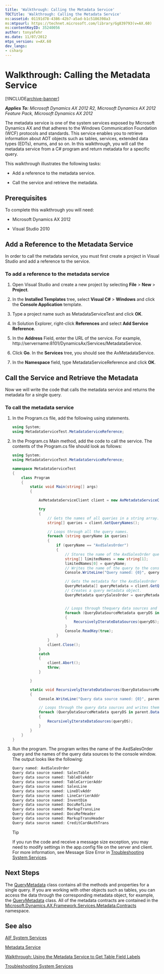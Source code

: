 ```yaml
---
title: 'Walkthrough: Calling the Metadata Service'
TOCTitle: 'Walkthrough: Calling the Metadata Service'
ms:assetid: 01191d78-4386-42b7-a5ad-b1c5186398a3
ms:mtpsurl: https://technet.microsoft.com/library/Gg839793(v=AX.60)
ms:contentKeyID: 35240056
author: tonyafehr
ms.date: 11/07/2012
mtps_version: v=AX.60
dev_langs:
- csharp
---
```


# Walkthrough: Calling the Metadata Service 


[!INCLUDE[archive-banner](includes/archive-banner.md)]


_**Applies To:** Microsoft Dynamics AX 2012 R2, Microsoft Dynamics AX 2012 Feature Pack, Microsoft Dynamics AX 2012_

The metadata service is one of the system services exposed by Microsoft Dynamics AX and that adheres to the Windows Communication Foundation (WCF) protocols and standards. This service enables you to retrieve information about AOT objects such as tables, services, extended data types (EDTs), enums, and so on. In this walkthrough, you will call the metadata service from a C\# program and return metadata for a specific query.

This walkthrough illustrates the following tasks:

  - Add a reference to the metadata service.

  - Call the service and retrieve the metadata.

## Prerequisites

To complete this walkthrough you will need:

  - Microsoft Dynamics AX 2012

  - Visual Studio 2010

## Add a Reference to the Metadata Service

In order to call the metadata service, you must first create a project in Visual Studio and add a reference to the service.

### To add a reference to the metadata service

1.  Open Visual Studio and create a new project by selecting **File** \> **New** \> **Project**.

2.  In the **Installed Templates** tree, select **Visual C\#** \> **Windows** and click the **Console Application** template.

3.  Type a project name such as MetadataServiceTest and click **OK**.

4.  In Solution Explorer, right-click **References** and select **Add Service Reference**.

5.  In the **Address** Field, enter the URL of the service. For example, http://servername:8101/DynamicsAx/Services/MetadataService.

6.  Click **Go**. In the **Services** tree, you should see the AxMetadataService.

7.  In the **Namespace** field, type MetadataServiceReference and click **OK**.

## Call the Service and Retrieve the Metadata

Now we will write the code that calls the metadata service and returns the metadata for a single query.

### To call the metadata service

1.  In the Program.cs file, add the following using statements.
    
    ``` csharp
    using System;
    using MetadataServiceTest.MetadataServiceReference;
    ```

2.  In the Program.cs Main method, add the code to call the service. The contents of the Program.cs file should look as follows:
    
    ``` csharp
    using System;
    using MetadataServiceTest.MetadataServiceReference;
    
    namespace MetadataServiceTest
    {
        class Program
        {
            static void Main(string[] args)
            {
    
                AxMetadataServiceClient client = new AxMetadataServiceClient();
    
                try
                {
                    // Gets the names of all queries in a string array.
                    string[] queries = client.GetQueryNames();
    
                    // Loops through all the query names.
                    foreach (string queryName in queries)
                    {
                        if (queryName == "AxdSalesOrder")
                        {
                            // Stores the name of the AxdSalesOrder query.
                            string[] limitedNames = new string[1];
                            limitedNames[0] = queryName;
                            // Writes the name of the query to the console.
                            Console.WriteLine("Query named: {0}", queryName);
    
                            // Gets the metadata for the AxdSalesOrder query.
                            QueryMetadata[] queryMetadata = client.GetQueryMetadataByName(limitedNames);
                            // Creates a query metadata object.
                            QueryMetadata querySalesOrder = queryMetadata[0];
    
    
                            // Loops through thequery data sources and writes them to the console.
                            foreach (QueryDataSourceMetadata queryDS in querySalesOrder.DataSources)
                            {
                                RecursivelyIterateDataSources(queryDS);
                            }
                            Console.ReadKey(true);
                        }
                    }
                    client.Close();
                }
                catch
                {
                    client.Abort();
                    throw;
                }
    
            }
    
            static void RecursivelyIterateDataSources(QueryDataSourceMetadata parent)
            {
                Console.WriteLine("Query data source named: {0}", parent.Name.ToString());
    
                // Loops through the query data sources and writes them to the console.
                foreach (QueryDataSourceMetadata queryDS in parent.DataSources)
                {
                    RecursivelyIterateDataSources(queryDS);
                }
            }
        }
    }
    ```

3.  Run the program. The program writes the name of the AxdSalesOrder query and the names of the query data sources to the console window. The output looks like the following:
    
    ``` csharp
    Query named: AxdSalesOrder
    Query data source named: SalesTable
    Query data source named: TableDlvAddr
    Query data source named: TableCarrierAddr
    Query data source named: SalesLine
    Query data source named: LineDlvAddr
    Query data source named: LineCarrierAddr
    Query data source named: InventDim
    Query data source named: DocuRefLine
    Query data source named: MarkupTransLine
    Query data source named: DocuRefHeader
    Query data source named: MarkupTransHeader
    Query data source named: CreditCardAuthTrans
    ```
    

    > [!TIP]
    > <P>If you run the code and receive a message size exception, you may need to modify settings in the app.config file on the server and client. For more information, see Message Size Error in <A href="troubleshooting-system-services.md">Troubleshooting System Services</A>.</P>



## Next Steps

The [QueryMetadata](https://technet.microsoft.com/library/hh151954\(v=ax.60\)) class contains all the methods and properties for a single query. If you are working with other objects such as tables, you can access the data through the corresponding metadata object, for example, the [QueryMetadata](https://technet.microsoft.com/library/hh151954\(v=ax.60\)) class. All of the metadata contracts are contained in the [Microsoft.Dynamics.AX.Framework.Services.Metadata.Contracts](https://technet.microsoft.com/library/hh187940\(v=ax.60\)) namespace.

## See also

[AIF System Services](aif-system-services.md)

[Metadata Service](metadata-service.md)

[Walkthrough: Using the Metadata Service to Get Table Field Labels](walkthrough-using-the-metadata-service-to-get-table-field-labels.md)

[Troubleshooting System Services](troubleshooting-system-services.md)

